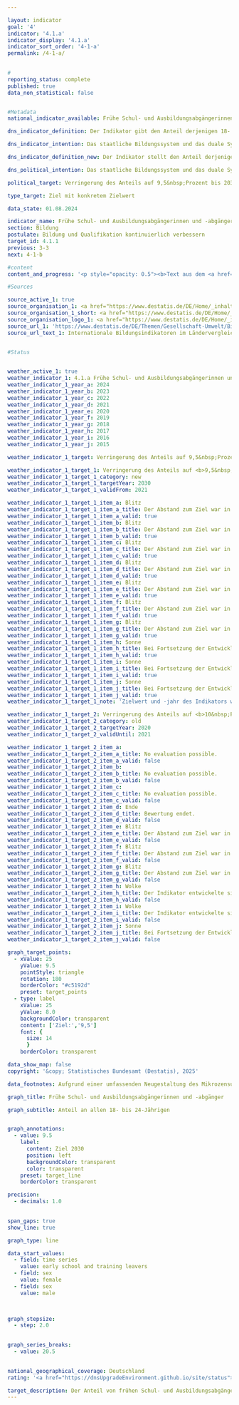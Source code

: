 ```yaml
---

layout: indicator        
goal: '4'        
indicator: '4.1.a'        
indicator_display: '4.1.a'        
indicator_sort_order: '4-1-a'        
permalink: /4-1-a/        
        

#
reporting_status: complete        
published: true        
data_non_statistical: false        


#Metadata        
national_indicator_available: Frühe Schul- und Ausbildungsabgängerinnen und -abgänger        

dns_indicator_definition: Der Indikator gibt den Anteil derjenigen 18- bis 24-Jährigen an allen Personen derselben Altersgruppe an, die weder über eine Hochschulzugangsberechtigung wie Abitur oder die Fachhochschulreife noch über eine abgeschlossene Berufsausbildung verfügen und die derzeit nicht an Aus- und Weiterbildungsmaßnahmen teilnehmen.        

dns_indicator_intention: Das staatliche Bildungssystem und das duale System der Berufsausbildung sind die Eckpfeiler einer zukunftsorientierten Qualifikation für junge Menschen in Deutschland. Fehlende Schul- und Berufsabschlüsse bedeuten ein erhöhtes Armutsrisiko und eine daraus resultierende stärkere Belastung der Sozialsysteme. Für das Jahr 2030&nbsp;ist das Ziel, diesen Anteil auf 9,5&nbsp;% zu senken.        

dns_indicator_definition_new: Der Indikator stellt den Anteil derjenigen 18- bis 24-Jährigen an allen Personen derselben Altersgruppe (in Prozent) dar, der weder über eine Hochschulzugangsberechtigung, wie Abitur oder die Fachhochschulreife, noch über eine abgeschlossene Berufsausbildung verfügt und der derzeit nicht an Aus- und Weiterbildungsmaßnahmen teilnimmt.        

dns_political_intention: Das staatliche Bildungssystem und das duale System der Berufsausbildung sind die Eckpfeiler einer zukunftsorientierten Qualifikation für junge Menschen in Deutschland. Fehlende Schul- und Berufsabschlüsse bedeuten ein erhöhtes Armutsrisiko und eine daraus resultierende stärkere Belastung der Sozialsysteme.        

political_target: Verringerung des Anteils auf 9,5&nbsp;Prozent bis 2030        

type_target: Ziel mit konkretem Zielwert        

data_state: 01.08.2024        

indicator_name: Frühe Schul- und Ausbildungsabgängerinnen und -abgänger        
section: Bildung        
postulate: Bildung und Qualifikation kontinuierlich verbessern        
target_id: 4.1.1        
previous: 3-3        
next: 4-1-b        

#content         
content_and_progress: '<p style="opacity: 0.5"><b>Text aus dem <a href="https://dns-indikatoren.de/assets/Publikationen/Indikatorenberichte/2022.pdf">Indikatorenbericht 2022&nbsp;- Stand 31.10.2022</a></b><br><br>Hinter dem Begriff „frühe Schulabgängerinnen und Schulabgänger“ verbergen sich nicht die jungen „Überfliegerinnen und Überflieger“, die vor Ende der Regelschulzeit einen Schulabschluss erlangen. Auch ist der Begriff nicht mit Schulabbrecherinnen <abbr title="beziehungsweise" tabindex="0">bzw.</abbr> Schulabbrechern zu verwechseln. Vielmehr handelt es sich hierbei um Personen im Alter zwischen 18&nbsp;und 24&nbsp;Jahren, die weder über eine Hochschulzugangsberechtigung wie Abitur oder die Fachhochschulreife noch über eine abgeschlossene Berufsausbildung verfügen und die derzeit nicht an Aus- und Weiterbildungsmaßnahmen teilnehmen. Das bedeutet, dass auch junge Menschen, die beispielsweise die Haupt- oder die Realschule erfolgreich abgeschlossen haben, sich aber nicht mehr im Bildungsprozess befinden, als frühe Schulabgängerinnen <abbr title="beziehungsweise" tabindex="0">bzw.</abbr> Schulabgänger gezählt werden.<br><br>Die Angaben stammen aus dem Mikrozensus, dessen jährliche Stichprobenerhebung 1&nbsp;% der Bevölkerung in Deutschland umfasst. Aufgrund einer umfassenden Neugestaltung des Mikrozensus in 2020&nbsp;sind die Daten ab diesem Berichtsjahr nur eingeschränkt mit den Daten aus den vorangegangenen Jahren vergleichbar.<br><br>Aus dem Indikator lässt sich nicht ableiten, wann und welche Art von Bildungseinrichtung die Personen zuletzt besucht haben. Ergänzende Informationen bietet die jährliche Schulstatistik, eine koordinierte Länderstatistik, die vom Statistischen Bundesamt veröffentlicht wird.<br><br>Im Jahr 2021&nbsp;lag der Wert des Indikators bei 11,6&nbsp;%. Dies entspricht insgesamt 698&nbsp;000&nbsp;jungen Menschen ohne Abschluss des Sekundarbereichs II, die sich nicht oder nicht mehr in (Aus-) Bildung oder Weiterbildung befanden. Der Wert des Indikators ist bis 2014&nbsp;auf 9,5&nbsp;% gesunken und hatte die für 2030&nbsp;gesetzte Zielmarke damit bereits erreicht. Seitdem entwickelt sich der Indikator aber wieder entgegen der gewünschten Richtung.<br><br>Bei den geschlechtsspezifischen Quoten für den Indikator gab es zwischen 1999&nbsp;und 2005&nbsp;keine systematischen Unterschiede zwischen Frauen und Männern. Seit 2006&nbsp;ist die Quote für Frauen kontinuierlich niedriger als die für Männer. So lag der Wert für Frauen im Jahr 2021&nbsp;bei 9,6&nbsp;% und für Männer bei 13,5&nbsp;%.<br><br>Laut Schulstatistik haben 2021&nbsp;insgesamt rund 47&nbsp;490&nbsp;junge Menschen (6,2&nbsp;% der gleichaltrigen Wohnbevölkerung) die Schule ohne einen Hauptschulabschluss verlassen. Dies entspricht im Vergleich zu 1999&nbsp;einem Rückgang um 43&nbsp;%. Auch hier ist der Anteil bei jungen Frauen nach wie vor deutlich geringer (4,9&nbsp;%) als bei jungen Männern (7,5&nbsp;%).<br><br>Dagegen erreichten im Jahr 2021&nbsp;16,1&nbsp;% (122&nbsp;282) der gleichaltrigen Wohnbevölkerung einen Hauptschulabschluss, 44,1&nbsp;% (334&nbsp;137) einen mittleren Abschluss, 33,0&nbsp;% (263&nbsp;428) die allgemeine Hochschulreife und 0,1&nbsp;% (849) die Fachhochschulreife. Im Zeitverlauf seit 1999&nbsp;zeigen sich bei zwei Abschlussarten besonders starke Veränderungen. So nahm der Anteil der Personen mit Hauptschulabschluss um 10,0&nbsp;Prozentpunkte ab, während der Anteil der Personen mit allgemeiner Hochschulreife um 8,2&nbsp;Prozentpunkte anstieg (jeweils bezogen auf die gleichaltrige Bevölkerung).</p>'                

#Sources        

source_active_1: true
source_organisation_1: <a href="https://www.destatis.de/DE/Home/_inhalt.html" target="_blank">Statistisches Bundesamt</a>
source_organisation_1_short: <a href="https://www.destatis.de/DE/Home/_inhalt.html" target="_blank">Statistisches Bundesamt</a>
source_organisation_logo_1: <a href="https://www.destatis.de/DE/Home/_inhalt.html" target="_blank"><img src="https://dnsTestEnvironment.github.io/dns-indicators/public/OrgImgDe/destatis.png" alt="Statistisches Bundesamt" title=" Klicken Sie hier um zur Homepage der Organisation Statistisches Bundesamt zu gelangen." style="height:60px; width:148px; border:transparent"/></a>
source_url_1: 'https://www.destatis.de/DE/Themen/Gesellschaft-Umwelt/Bildung-Forschung-Kultur/Bildungsstand/_inhalt.html#sprg233662'
source_url_text_1: Internationale Bildungsindikatoren im Ländervergleich
        

#Status        


weather_active_1: true
weather_indicator_1: 4.1.a Frühe Schul- und Ausbildungsabgängerinnen und -abgänger
weather_indicator_1_year_a: 2024
weather_indicator_1_year_b: 2023
weather_indicator_1_year_c: 2022
weather_indicator_1_year_d: 2021
weather_indicator_1_year_e: 2020
weather_indicator_1_year_f: 2019
weather_indicator_1_year_g: 2018
weather_indicator_1_year_h: 2017
weather_indicator_1_year_i: 2016
weather_indicator_1_year_j: 2015

weather_indicator_1_target: Verringerung des Anteils auf 9,5&nbsp;Prozent bis 2030

weather_indicator_1_target_1: Verringerung des Anteils auf <b>9,5&nbsp;Prozent</b> bis <b>2030</b>
weather_indicator_1_target_1_category: new
weather_indicator_1_target_1_targetYear: 2030
weather_indicator_1_target_1_validFrom: 2021

weather_indicator_1_target_1_item_a: Blitz
weather_indicator_1_target_1_item_a_title: Der Abstand zum Ziel war in 2024 konstant hoch oder hat sich vergrößert. Der Indikator entwickelte sich also nicht in die gewünschte Richtung.
weather_indicator_1_target_1_item_a_valid: true
weather_indicator_1_target_1_item_b: Blitz
weather_indicator_1_target_1_item_b_title: Der Abstand zum Ziel war in 2023 konstant hoch oder hat sich vergrößert. Der Indikator entwickelte sich also nicht in die gewünschte Richtung.
weather_indicator_1_target_1_item_b_valid: true
weather_indicator_1_target_1_item_c: Blitz
weather_indicator_1_target_1_item_c_title: Der Abstand zum Ziel war in 2022 konstant hoch oder hat sich vergrößert. Der Indikator entwickelte sich also nicht in die gewünschte Richtung.
weather_indicator_1_target_1_item_c_valid: true
weather_indicator_1_target_1_item_d: Blitz
weather_indicator_1_target_1_item_d_title: Der Abstand zum Ziel war in 2021 konstant hoch oder hat sich vergrößert. Der Indikator entwickelte sich also nicht in die gewünschte Richtung.
weather_indicator_1_target_1_item_d_valid: true
weather_indicator_1_target_1_item_e: Blitz
weather_indicator_1_target_1_item_e_title: Der Abstand zum Ziel war in 2020 konstant hoch oder hat sich vergrößert. Der Indikator entwickelte sich also nicht in die gewünschte Richtung.
weather_indicator_1_target_1_item_e_valid: true
weather_indicator_1_target_1_item_f: Blitz
weather_indicator_1_target_1_item_f_title: Der Abstand zum Ziel war in 2019 konstant hoch oder hat sich vergrößert. Der Indikator entwickelte sich also nicht in die gewünschte Richtung.
weather_indicator_1_target_1_item_f_valid: true
weather_indicator_1_target_1_item_g: Blitz
weather_indicator_1_target_1_item_g_title: Der Abstand zum Ziel war in 2018 konstant hoch oder hat sich vergrößert. Der Indikator entwickelte sich also nicht in die gewünschte Richtung.
weather_indicator_1_target_1_item_g_valid: true
weather_indicator_1_target_1_item_h: Sonne
weather_indicator_1_target_1_item_h_title: Bei Fortsetzung der Entwicklung aus 2017 wäre der Zielwert erreicht oder um weniger als 5&nbsp;% der Differenz zwischen Zielwert und dem Wert aus 2017 verfehlt worden.
weather_indicator_1_target_1_item_h_valid: true
weather_indicator_1_target_1_item_i: Sonne
weather_indicator_1_target_1_item_i_title: Bei Fortsetzung der Entwicklung aus 2016 wäre der Zielwert erreicht oder um weniger als 5&nbsp;% der Differenz zwischen Zielwert und dem Wert aus 2016 verfehlt worden.
weather_indicator_1_target_1_item_i_valid: true
weather_indicator_1_target_1_item_j: Sonne
weather_indicator_1_target_1_item_j_title: Bei Fortsetzung der Entwicklung aus 2015 wäre der Zielwert erreicht oder um weniger als 5&nbsp;% der Differenz zwischen Zielwert und dem Wert aus 2015 verfehlt worden.
weather_indicator_1_target_1_item_j_valid: true
weather_indicator_1_target_1_note: 'Zielwert und -jahr des Indikators wurden im Rahmen der <a href="https:///www.bundesregierung.de/resource/blob/975274/1873516/6c607bb5f16993ef18440d9e0dae55cb/2021-03-10-dns-2021-finale-langfassung-barrierefrei-data.pdf?download=1">Weiterentwicklung der Deutschen Nachhaltigkeitsstrategie 2021</a> angepasst. Seit Inkrafttreten dieses Beschlusses gilt für den Indikator das geänderte Ziel (9,5&nbsp;% bis 2030).'

weather_indicator_1_target_2: Verringerung des Anteils auf <b>10&nbsp;Prozent</b> bis <b>2020</b>
weather_indicator_1_target_2_category: old
weather_indicator_1_target_2_targetYear: 2020
weather_indicator_1_target_2_validUntil: 2021

weather_indicator_1_target_2_item_a: 
weather_indicator_1_target_2_item_a_title: No evaluation possible.
weather_indicator_1_target_2_item_a_valid: false
weather_indicator_1_target_2_item_b: 
weather_indicator_1_target_2_item_b_title: No evaluation possible.
weather_indicator_1_target_2_item_b_valid: false
weather_indicator_1_target_2_item_c: 
weather_indicator_1_target_2_item_c_title: No evaluation possible.
weather_indicator_1_target_2_item_c_valid: false
weather_indicator_1_target_2_item_d: Ende
weather_indicator_1_target_2_item_d_title: Bewertung endet.
weather_indicator_1_target_2_item_d_valid: false
weather_indicator_1_target_2_item_e: Blitz
weather_indicator_1_target_2_item_e_title: Der Abstand zum Ziel war in 2020 konstant hoch oder hat sich vergrößert. Der Indikator entwickelte sich also nicht in die gewünschte Richtung.
weather_indicator_1_target_2_item_e_valid: false
weather_indicator_1_target_2_item_f: Blitz
weather_indicator_1_target_2_item_f_title: Der Abstand zum Ziel war in 2019 konstant hoch oder hat sich vergrößert. Der Indikator entwickelte sich also nicht in die gewünschte Richtung.
weather_indicator_1_target_2_item_f_valid: false
weather_indicator_1_target_2_item_g: Blitz
weather_indicator_1_target_2_item_g_title: Der Abstand zum Ziel war in 2018 konstant hoch oder hat sich vergrößert. Der Indikator entwickelte sich also nicht in die gewünschte Richtung.
weather_indicator_1_target_2_item_g_valid: false
weather_indicator_1_target_2_item_h: Wolke
weather_indicator_1_target_2_item_h_title: Der Indikator entwickelte sich in 2017 zwar in die gewünschte Richtung auf das Ziel zu, bei Fortsetzung der Entwicklung wäre das Ziel im Zieljahr aber um mehr als 20 % der Differenz zwischen Zielwert und dem Wert aus 2017 verfehlt worden.
weather_indicator_1_target_2_item_h_valid: false
weather_indicator_1_target_2_item_i: Wolke
weather_indicator_1_target_2_item_i_title: Der Indikator entwickelte sich in 2016 zwar in die gewünschte Richtung auf das Ziel zu, bei Fortsetzung der Entwicklung wäre das Ziel im Zieljahr aber um mehr als 20 % der Differenz zwischen Zielwert und dem Wert aus 2016 verfehlt worden.
weather_indicator_1_target_2_item_i_valid: false
weather_indicator_1_target_2_item_j: Sonne
weather_indicator_1_target_2_item_j_title: Bei Fortsetzung der Entwicklung aus 2015 wäre der Zielwert erreicht oder um weniger als 5&nbsp;% der Differenz zwischen Zielwert und dem Wert aus 2015 verfehlt worden.
weather_indicator_1_target_2_item_j_valid: false        

graph_target_points:
  - xValue: 25
    yValue: 9.5
    pointStyle: triangle
    rotation: 180
    borderColor: "#c5192d"
    preset: target_points
  - type: label
    xValue: 25
    yValue: 8.0
    backgroundColor: transparent
    content: ['Ziel:','9,5']
    font: {
      size: 14
      }
    borderColor: transparent        

data_show_map: false        
copyright: '&copy; Statistisches Bundesamt (Destatis), 2025'        

data_footnotes: Aufgrund einer umfassenden Neugestaltung des Mikrozensus ist ein Vergleich der Daten des Erhebungsjahres 2020&nbsp;mit den Vorjahren nur eingeschränkt möglich (Zeitreihenbruch).<br>• Daten teilweise korrigiert.<br>• 2023&nbsp;und 2024&nbsp;vorläufige Daten.        

graph_title: Frühe Schul- und Ausbildungsabgängerinnen und -abgänger        

graph_subtitle: Anteil an allen 18- bis 24-Jährigen        


graph_annotations:
  - value: 9.5
    label:
      content: Ziel 2030
      position: left
      backgroundColor: transparent
      color: transparent
    preset: target_line
    borderColor: transparent        

precision: 
  - decimals: 1.0
            

span_gaps: true        
show_line: true        

graph_type: line                

data_start_values: 
  - field: time series
    value: early school and training leavers
  - field: sex
    value: female
  - field: sex
    value: male        

        

graph_stepsize: 
  - step: 2.0
            

graph_series_breaks: 
  - value: 20.5
                            

national_geographical_coverage: Deutschland                
rating: '<a href="https://dnsUpgradeEnvironment.github.io/site/status"><img src="https://sdg-indikatoren.de/public/Wettersymbole/Blitz.png" title="Der Abstand zum Ziel war in 2023 konstant hoch oder hat sich vergrößert. Der Indikator entwickelte sich also nicht in die gewünschte Richtung." alt="Wettersymbol Blitz"/></a>'        

target_description: Der Anteil von frühen Schul- und Ausbildungsabgängerinnen und -abgängern soll bis 2030&nbsp;auf höchstens 9,5&nbsp;Prozent gesenkt werden.<br><br>Ausgehend von der Zielformulierung wird der Indikator 4.1.a für das Jahr 2024&nbsp;mit "Gewitter" bewertet, da weder die Ergebnisse für das Jahr 2024, noch die durchschnittliche Entwicklung der letzten sechs Jahre in die gewünschte Richtung weisen.        
---
```


